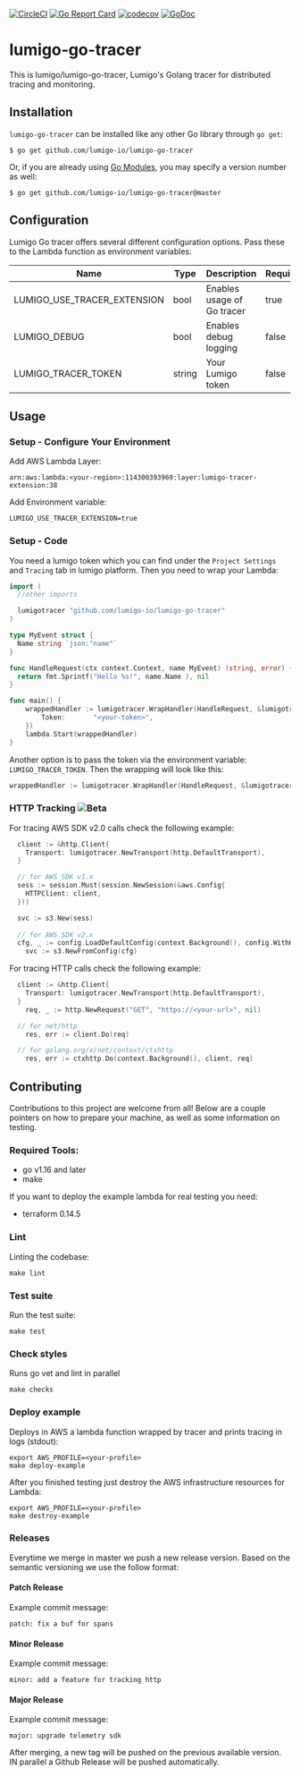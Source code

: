 [![CircleCI](https://circleci.com/gh/lumigo-io/lumigo-go-tracer/tree/master.svg?style=svg&circle-token=57743ad287dcba62c92f315898af5d20ac3f1569)](https://circleci.com/gh/lumigo-io/lumigo-go-tracer/tree/master)
[![Go Report Card](https://goreportcard.com/badge/github.com/lumigo-io/lumigo-go-tracer)](https://goreportcard.com/report/github.com/lumigo-io/lumigo-go-tracer)
[![codecov](https://codecov.io/gh/lumigo-io/lumigo-go-tracer/branch/master/graph/badge.svg?token=BOtQ9Myp1t)](https://codecov.io/gh/lumigo-io/lumigo-go-tracer)
[![GoDoc](https://godoc.org/github.com/lumigo-io/lumigo-go-tracer?status.svg)](https://godoc.org/github.com/lumigo-io/lumigo-go-tracer)

# lumigo-go-tracer

This is lumigo/lumigo-go-tracer, Lumigo's Golang tracer for distributed tracing and monitoring.

## Installation

`lumigo-go-tracer` can be installed like any other Go library through `go get`:

```console
$ go get github.com/lumigo-io/lumigo-go-tracer
```

Or, if you are already using
[Go Modules](https://github.com/golang/go/wiki/Modules), you may specify a
version number as well:

```console
$ go get github.com/lumigo-io/lumigo-go-tracer@master
```

## Configuration
Lumigo Go tracer offers several different configuration options. Pass these to the Lambda function as environment variables:


| Name                         | Type   | Description                | Required          |
|------------------------------|--------|----------------------------|-------------------|
| LUMIGO_USE_TRACER_EXTENSION  | bool   | Enables usage of Go tracer | true              |
| LUMIGO_DEBUG                 | bool   | Enables debug logging      | false             |
| LUMIGO_TRACER_TOKEN          | string | Your Lumigo token          | false             |

## Usage
### Setup - Configure Your Environment

Add AWS Lambda Layer:
```
arn:aws:lambda:<your-region>:114300393969:layer:lumigo-tracer-extension:38
```

Add Environment variable:
```
LUMIGO_USE_TRACER_EXTENSION=true
```

### Setup - Code

You need a lumigo token which you can find under the `Project Settings` and `Tracing` tab in lumigo platform. Then you need to wrap your Lambda:

```go
import (
  //other imports

  lumigotracer "github.com/lumigo-io/lumigo-go-tracer"
)

type MyEvent struct {
  Name string `json:"name"`
}

func HandleRequest(ctx context.Context, name MyEvent) (string, error) {
  return fmt.Sprintf("Hello %s!", name.Name ), nil
}

func main() {
	wrappedHandler := lumigotracer.WrapHandler(HandleRequest, &lumigotracer.Config{
		Token:       "<your-token>",
	})
	lambda.Start(wrappedHandler)
}
```

Another option is to pass the token via the environment variable: `LUMIGO_TRACER_TOKEN`.
Then the wrapping will look like this:

```go
wrappedHandler := lumigotracer.WrapHandler(HandleRequest, &lumigotracer.Config{})
```

### HTTP Tracking ![Beta](https://img.shields.io/badge/-Beta-red) 

For tracing AWS SDK v2.0 calls check the following example:

```go
  client := &http.Client{
    Transport: lumigotracer.NewTransport(http.DefaultTransport),
  }

  // for AWS SDK v1.x
  sess := session.Must(session.NewSession(&aws.Config{
    HTTPClient: client,
  }))

  svc := s3.New(sess)
  
  // for AWS SDK v2.x
  cfg, _ := config.LoadDefaultConfig(context.Background(), config.WithHTTPClient(client))
	svc := s3.NewFromConfig(cfg)

```

For tracing HTTP calls check the following example:

```go
  client := &http.Client{
    Transport: lumigotracer.NewTransport(http.DefaultTransport),
  }
	req, _ := http.NewRequest("GET", "https://<your-url>", nil)

  // for net/http
	res, err := client.Do(req)

  // for golang.org/x/net/context/ctxhttp
	res, err := ctxhttp.Do(context.Background(), client, req)
```


## Contributing
Contributions to this project are welcome from all! Below are a couple pointers on how to prepare your machine, as well as some information on testing.

### Required Tools:
- go v1.16 and later
- make

If you want to deploy the example lambda for real testing you need: 
- terraform 0.14.5

### Lint

Linting the codebase:
```
make lint
```

### Test suite

Run the test suite:
```
make test
```

### Check styles

Runs go vet and lint in parallel

```
make checks
```

### Deploy example

Deploys in AWS a lambda function wrapped by tracer and prints tracing in logs (stdout):

```
export AWS_PROFILE=<your-profile>
make deploy-example
```

After you finished testing just destroy the AWS infrastructure resources for Lambda:

```
export AWS_PROFILE=<your-profile>
make destroy-example
```

### Releases

Everytime we merge in master we push a new release version. Based on the semantic versioning
we use the follow format:

#### Patch Release

Example commit message:

`patch: fix a buf for spans`

#### Minor Release

Example commit message:

`minor: add a feature for tracking http`

#### Major Release

Example commit message:

`major: upgrade telemetry sdk`

After merging, a new tag will be pushed on the previous available version. IN parallel a Github Release will be pushed automatically.
